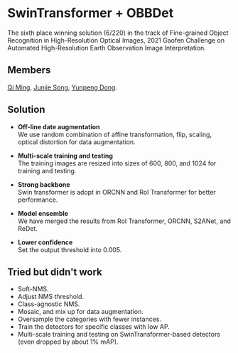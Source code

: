 # SwinTransformer + OBBDet

The sixth place winning solution (6/220) in the track of Fine-grained Object Recognition in High-Resolution Optical Images, 2021 Gaofen Challenge on Automated High-Resolution Earth Observation Image Interpretation. 


## Members
[Qi Ming](https://github.com/ming71),  [Junjie Song](https://github.com/sunny-sjj), [Yunpeng Dong](https://github.com/OOLLcnm).


## Solution

* **Off-line date augmentation**  
  We use random combination of affine transformation, flip, scaling, optical distortion for data augmentation.

* **Multi-scale training and testing**    
  The training images are resized into sizes of 600, 800, and 1024 for training and testing.

* **Strong backbone**  
  Swin transformer is adopt in ORCNN and RoI Transformer for better performance.

* **Model ensemble**  
  We have merged the results from RoI Transformer, ORCNN, S2ANet, and ReDet.

* **Lower confidence**  
  Set the output threshold into 0.005.

## Tried but didn't work

* Soft-NMS.
* Adjust NMS threshold.
* Class-agnostic NMS.
* Mosaic, and mix up for data augmentation. 
* Oversample the categories with fewer instances.
* Train the detectors for specific classes with low AP.
*  Multi-scale training and testing on SwinTransformer-based detectors (even dropped by about 1% mAP).
